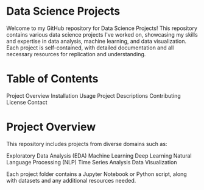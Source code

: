 # Data Science Projects


Welcome to my GitHub repository for Data Science Projects! This repository contains various data science projects I've worked on, showcasing my skills and expertise in data analysis, machine learning, and data visualization. Each project is self-contained, with detailed documentation and all necessary resources for replication and understanding.

# Table of Contents
Project Overview
Installation
Usage
Project Descriptions
Contributing
License
Contact

# Project Overview
This repository includes projects from diverse domains such as:

Exploratory Data Analysis (EDA)
Machine Learning
Deep Learning
Natural Language Processing (NLP)
Time Series Analysis
Data Visualization

Each project folder contains a Jupyter Notebook or Python script, along with datasets and any additional resources needed.
